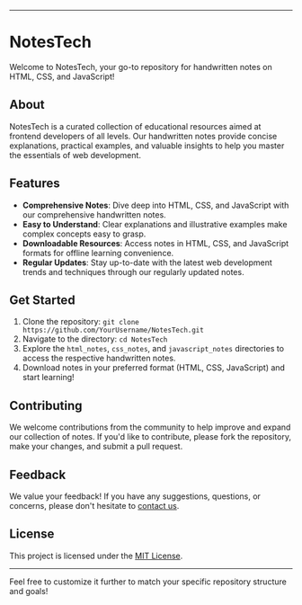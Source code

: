 

---

# NotesTech

Welcome to NotesTech, your go-to repository for handwritten notes on HTML, CSS, and JavaScript!

## About

NotesTech is a curated collection of educational resources aimed at frontend developers of all levels. Our handwritten notes provide concise explanations, practical examples, and valuable insights to help you master the essentials of web development.

## Features

- **Comprehensive Notes**: Dive deep into HTML, CSS, and JavaScript with our comprehensive handwritten notes.
- **Easy to Understand**: Clear explanations and illustrative examples make complex concepts easy to grasp.
- **Downloadable Resources**: Access notes in HTML, CSS, and JavaScript formats for offline learning convenience.
- **Regular Updates**: Stay up-to-date with the latest web development trends and techniques through our regularly updated notes.

## Get Started

1. Clone the repository: `git clone https://github.com/YourUsername/NotesTech.git`
2. Navigate to the directory: `cd NotesTech`
3. Explore the `html_notes`, `css_notes`, and `javascript_notes` directories to access the respective handwritten notes.
4. Download notes in your preferred format (HTML, CSS, JavaScript) and start learning!

## Contributing

We welcome contributions from the community to help improve and expand our collection of notes. If you'd like to contribute, please fork the repository, make your changes, and submit a pull request.

## Feedback

We value your feedback! If you have any suggestions, questions, or concerns, please don't hesitate to [contact us](#).

## License

This project is licensed under the [MIT License](LICENSE).

---

Feel free to customize it further to match your specific repository structure and goals!
